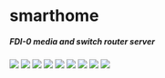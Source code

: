 # smarthome
<h5>FDI-0 media and switch router server</h5>
<img src="images/cctv.png"></img>
<img src="images/login.PNG"></img>
<img src="images/musicplayer.png"></img>
<img src="images/setting account.PNG"></img>
<img src="images/setting timer saklar.PNG"></img>
<img src="images/startup.PNG"></img>
<img src="images/uciconfig.PNG"></img>
<img src="images/videoplayer.PNG"></img>
<img src="images/saklar.png"></img>
